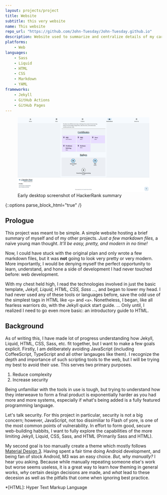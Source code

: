 ```yaml
---
layout: projects/project
title: Website
subtitle: this very website
name: This website
repo_url: "https://github.com/John-Tuesday/John-Tuesday.github.io"
description: Website used to summarize and centralize details of my career, qualifications, projects, and accomplishments.
platforms:
    - Web
languages:
    - Sass
    - Liquid
    - HTML
    - CSS
    - Markdown
    - YAML
frameworks:
    - Jekyll
    - GitHub Actions
    - GitHub Pages
---
```


<figure class="project-no-pad-faded">
    <img src="/assets/img/jtp-hackerrank-summary-screenshot-1.png" alt="website screenshot" class="screenshot">
    <figcaption>Early desktop screenshot of HackerRank summary</figcaption>
</figure>

{::options parse_block_html="true" /}

<section>

## Prologue

This project was meant to be simple. A simple website hosting a brief summary of myself and of my other projects. 
*Just a few markdown files,* a naive young man thought. *It'll be easy, pretty, and modern in no time!*

Now, I could have stuck with the original plan and only wrote a few markdown files, but it was **not** going to look very pretty or very modern. 
More importantly, I would be denying myself the perfect opportunity to learn, understand, and hone a side of development I had never touched before: web development.

With my chest held high, I read the technologies involved in just the basic template, *Jekyll, Liquid, HTML, CSS, Sass ...,* and began to lower my head.
I had never used any of these tools or languages before, save the odd use of the simplest tags in HTML like `<p>` and `<a>`. Nonetheless, I began, like all fearless warriors do, with the Jekyll quick start guide. ... Only until, I realized I need to go even more basic: an introductory guide to HTML.

</section>

<section>

## Background

As of writing this, I have made lot of progress understanding how Jekyll, Liquid, HTML, CSS, Sass, etc. fit together, but I want to make a few goals explicit.
Firstly, I am deliberately avoiding JavaScript (including CoffeeScript, TypeScript and all other langauges like them).
I recognize the depth and importance of such scripting tools to the web, but I will be trying my best to avoid their use.
This serves two primary purposes.
1. Reduce complexity
2. Increase security

Being unfamiliar with the tools in use is tough, but trying to understand how they interweave to form a final product is exponentially harder as you had more and more systems, especially if what's being added is a fully featured programming language.

Let's talk security. For this project in particular, security is not a big concern; however, JavaScript, not too dissimiliar to Flash of yore, is one of the most common points of vulnerability.
In effort to form good, secure web-building habbits, I want to fully explore the capabilities of the more limiting Jekyll, Liquid, CSS, Sass, and HTML (Primarily Sass and HTML).

My second goal is too manually create a theme which mostly follows [Material Design 3](https://m3.material.io/).
Having spent a fair time doing Android development, and being fan of stock Android, M3 was an easy choice.
*But, why manually?* I hear you asking.
Because while manually repeating someone else's work but worse seems useless, it is a great way to learn *how* theming in general works, *why* certain design decisions are made, and *what* lead to these decesion as well as the pitfalls that come when ignoring best practice.

</section>

*[HTML]: Hyper Text Markup Language
